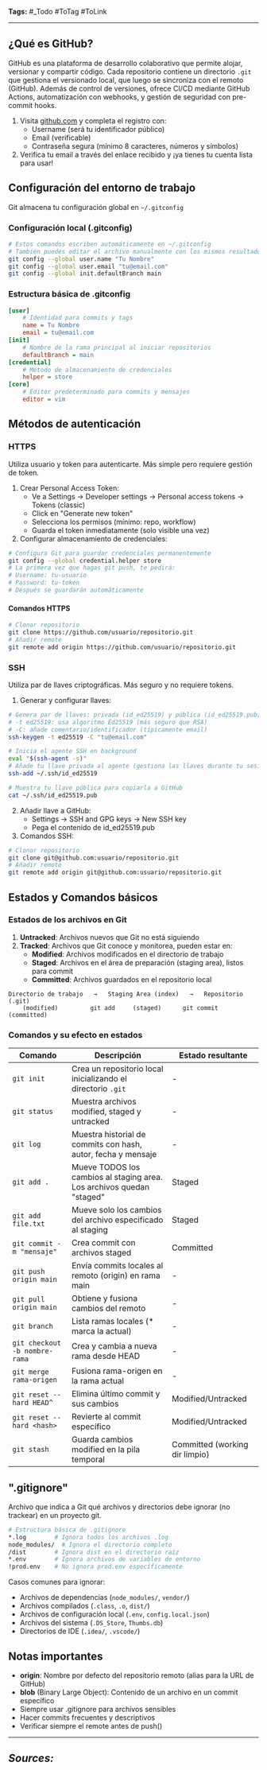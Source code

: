 **Tags:** #_Todo
#ToTag #ToLink 
- - -
##  ¿Qué es GitHub?
GitHub es una plataforma de desarrollo colaborativo que permite alojar, versionar y compartir código. Cada repositorio contiene un directorio `.git` que gestiona el versionado local, que luego se sincroniza con el remoto (GitHub). Además de control de versiones, ofrece CI/CD mediante GitHub Actions, automatización con webhooks, y gestión de seguridad con pre-commit hooks.

1. Visita [github.com](https://github.com) y completa el registro con:
   - Username (será tu identificador público)
   - Email (verificable)
   - Contraseña segura (mínimo 8 caracteres, números y símbolos)
2. Verifica tu email a través del enlace recibido y ¡ya tienes tu cuenta lista para usar!
## Configuración del entorno de trabajo
Git almacena tu configuración global en `~/.gitconfig`
### Configuración local (.gitconfig)
```bash
# Estos comandos escriben automáticamente en ~/.gitconfig
# También puedes editar el archivo manualmente con los mismos resultados
git config --global user.name "Tu Nombre"
git config --global user.email "tu@email.com"
git config --global init.defaultBranch main
```
### Estructura básica de .gitconfig
```ini
[user]
    # Identidad para commits y tags
    name = Tu Nombre
    email = tu@email.com
[init]
    # Nombre de la rama principal al iniciar repositorios
    defaultBranch = main
[credential]
    # Método de almacenamiento de credenciales
    helper = store
[core]
    # Editor predeterminado para commits y mensajes
    editor = vim
```
## Métodos de autenticación
### HTTPS
Utiliza usuario y token para autenticarte. Más simple pero requiere gestión de token.
1. Crear Personal Access Token:
   - Ve a Settings → Developer settings → Personal access tokens → Tokens (classic)
   - Click en "Generate new token"
   - Selecciona los permisos (mínimo: repo, workflow)
   - Guarda el token inmediatamente (solo visible una vez)
2. Configurar almacenamiento de credenciales:
```bash
# Configura Git para guardar credenciales permanentemente
git config --global credential.helper store
# La primera vez que hagas git push, te pedirá:
# Username: tu-usuario
# Password: tu-token
# Después se guardarán automáticamente
```
#### Comandos HTTPS
```bash
# Clonar repositorio
git clone https://github.com/usuario/repositorio.git
# Añadir remote
git remote add origin https://github.com/usuario/repositorio.git
```
### SSH
Utiliza par de llaves criptográficas. Más seguro y no requiere tokens.
1. Generar y configurar llaves:
```bash
# Genera par de llaves: privada (id_ed25519) y pública (id_ed25519.pub)
# -t ed25519: usa algoritmo Ed25519 (más seguro que RSA)
# -C: añade comentario/identificador (típicamente email)
ssh-keygen -t ed25519 -C "tu@email.com"

# Inicia el agente SSH en background
eval "$(ssh-agent -s)"
# Añade tu llave privada al agente (gestiona las llaves durante tu sesión)
ssh-add ~/.ssh/id_ed25519

# Muestra tu llave pública para copiarla a GitHub
cat ~/.ssh/id_ed25519.pub
```
2. Añadir llave a GitHub:
   - Settings → SSH and GPG keys → New SSH key
   - Pega el contenido de id_ed25519.pub
3. Comandos SSH:
```bash
# Clonar repositorio
git clone git@github.com:usuario/repositorio.git
# Añadir remote
git remote add origin git@github.com:usuario/repositorio.git
```
## Estados y Comandos básicos

### Estados de los archivos en Git
1. **Untracked**: Archivos nuevos que Git no está siguiendo
2. **Tracked**: Archivos que Git conoce y monitorea, pueden estar en:
   - **Modified**: Archivos modificados en el directorio de trabajo
   - **Staged**: Archivos en el área de preparación (staging area), listos para commit
   - **Committed**: Archivos guardados en el repositorio local

```
Directorio de trabajo   →   Staging Area (index)   →   Repositorio (.git)
    (modified)         git add     (staged)      git commit    (committed)
```
### Comandos y su efecto en estados

| Comando                       | Descripción                                                           | Estado resultante              |
| ----------------------------- | --------------------------------------------------------------------- | ------------------------------ |
| `git init`                    | Crea un repositorio local inicializando el directorio `.git`          | -                              |
| `git status`                  | Muestra archivos modified, staged y untracked                         | -                              |
| `git log`                     | Muestra historial de commits con hash, autor, fecha y mensaje         | -                              |
| `git add .`                   | Mueve TODOS los cambios al staging area. Los archivos quedan "staged" | Staged                         |
| `git add file.txt`            | Mueve solo los cambios del archivo especificado al staging            | Staged                         |
| `git commit -m "mensaje"`     | Crea commit con archivos staged                                       | Committed                      |
| `git push origin main`        | Envía commits locales al remoto (origin) en rama main                 | -                              |
| `git pull origin main`        | Obtiene y fusiona cambios del remoto                                  | -                              |
| `git branch`                  | Lista ramas locales (* marca la actual)                               | -                              |
| `git checkout -b nombre-rama` | Crea y cambia a nueva rama desde HEAD                                 | -                              |
| `git merge rama-origen`       | Fusiona rama-origen en la rama actual                                 | -                              |
| `git reset --hard HEAD^`      | Elimina último commit y sus cambios                                   | Modified/Untracked             |
| `git reset --hard <hash>`     | Revierte al commit específico                                         | Modified/Untracked             |
| `git stash`                   | Guarda cambios modified en la pila temporal                           | Committed (working dir limpio) |
## ".gitignore"
Archivo que indica a Git qué archivos y directorios debe ignorar (no trackear) en un proyecto git.

```bash
# Estructura básica de .gitignore
*.log        # Ignora todos los archivos .log
node_modules/  # Ignora el directorio completo
/dist        # Ignora dist en el directorio raíz
*.env        # Ignora archivos de variables de entorno
!prod.env    # No ignora prod.env específicamente
```

Casos comunes para ignorar:
- Archivos de dependencias (`node_modules/`, `vendor/`)
- Archivos compilados (`.class`, `.o`, `dist/`)
- Archivos de configuración local (`.env`, `config.local.json`)
- Archivos del sistema (`.DS_Store`, `Thumbs.db`)
- Directorios de IDE (`.idea/`, `.vscode/`)
## Notas importantes
- **origin**: Nombre por defecto del repositorio remoto (alias para la URL de GitHub)
- **blob** (Binary Large Object): Contenido de un archivo en un commit específico
- Siempre usar .gitignore para archivos sensibles
- Hacer commits frecuentes y descriptivos
- Verificar siempre el remote antes de push()
- - - 
## ***Sources:***